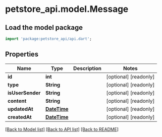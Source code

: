 # petstore_api.model.Message

## Load the model package

```dart
import 'package:petstore_api/api.dart';
```

## Properties

Name | Type | Description | Notes
------------ | ------------- | ------------- | -------------
**id** | **int** |  | [optional] [readonly]
**type** | **String** |  | [optional] [readonly]
**isUserSender** | **String** |  | [optional] [readonly]
**content** | **String** |  | [optional] [readonly]
**updatedAt** | [**DateTime**](DateTime.md) |  | [optional] [readonly]
**createdAt** | [**DateTime**](DateTime.md) |  | [optional] [readonly]

[[Back to Model list]](../README.md#documentation-for-models) [[Back to API list]](../README.md#documentation-for-api-endpoints) [[Back to README]](../README.md)


